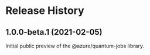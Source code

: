 # Release History

## 1.0.0-beta.1 (2021-02-05)

Initial public preview of the @azure/quantum-jobs library.
